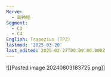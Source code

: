 ```yaml
---
Nerve:
  - 副神経
Segment:
  - C3
  - C4
English: Trapezius (TPZ)
lastmod: '2025-03-20'
last_edited: 2025-02-27T00:00:00.000Z
---
```


![[Pasted image 20240803183725.png]]
